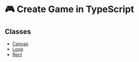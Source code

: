 # 🎮 Create Game in TypeScript

## Classes

- [Canvas](./doc/Display/Canvas.md)
- [Loop](./doc/Draw/Loop.md)
- [Rect](./doc/Draw/Rect.md)
